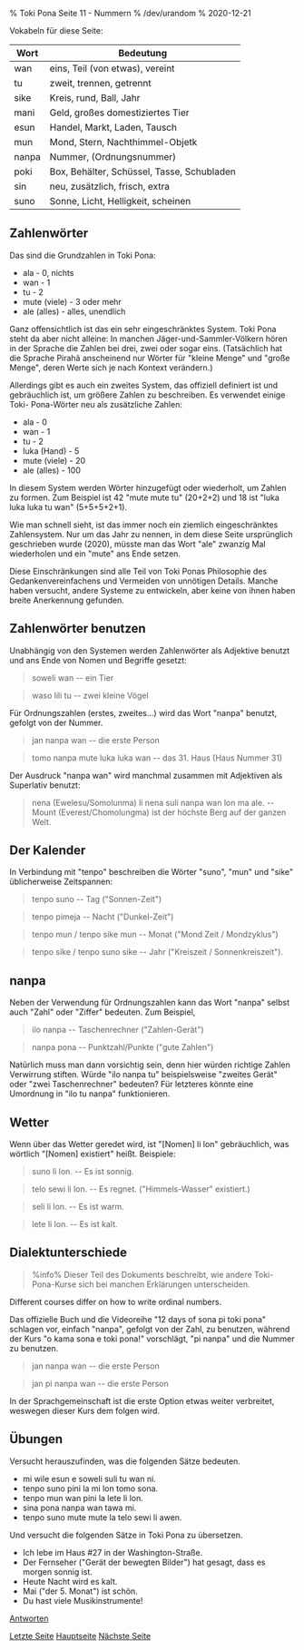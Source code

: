 % Toki Pona Seite 11 - Nummern
% /dev/urandom
% 2020-12-21

Vokabeln für diese Seite:

| Wort   | Bedeutung                                 |
|-------|--------------------------------------------|
| wan   | eins, Teil (von etwas), vereint            |
| tu    | zweit, trennen, getrennt                   |
| sike  | Kreis, rund, Ball, Jahr                    |
| mani  | Geld, großes domestiziertes Tier           |
| esun  | Handel, Markt, Laden, Tausch               |
| mun   | Mond, Stern, Nachthimmel-Objetk            |
| nanpa | Nummer, (Ordnungsnummer)                   |
| poki  | Box, Behälter, Schüssel, Tasse, Schubladen |
| sin   | neu, zusätzlich, frisch, extra             |
| suno  | Sonne, Licht, Helligkeit, scheinen         |

## Zahlenwörter

Das sind die Grundzahlen in Toki Pona:

* ala - 0, nichts
* wan - 1
* tu - 2
* mute (viele) - 3 oder mehr
* ale (alles) - alles, unendlich

Ganz offensichtlich ist das ein sehr eingeschränktes System. Toki Pona steht 
da aber nicht alleine: In manchen Jäger-und-Sammler-Völkern hören in der 
Sprache die Zahlen bei drei, zwei oder sogar eins. (Tatsächlich hat die 
Sprache Pirahã anscheinend nur Wörter für "kleine Menge" und "große Menge", 
deren Werte sich je nach Kontext verändern.)

Allerdings gibt es auch ein zweites System, das offiziell definiert ist und 
gebräuchlich ist, um größere Zahlen zu beschreiben. Es verwendet einige Toki-
Pona-Wörter neu als zusätzliche Zahlen:

* ala - 0
* wan - 1
* tu - 2
* luka (Hand) - 5
* mute (viele) - 20
* ale (alles) - 100

In diesem System werden Wörter hinzugefügt oder wiederholt, um Zahlen zu 
formen. Zum Beispiel ist 42 "mute mute tu" (20+2+2) und 18 ist "luka luka 
luka tu wan" (5+5+5+2+1).

Wie man schnell sieht, ist das immer noch ein ziemlich eingeschränktes 
Zahlensystem. Nur um das Jahr zu nennen, in dem diese Seite ursprünglich 
geschrieben wurde (2020), müsste man das Wort "ale" zwanzig Mal wiederholen 
und ein "mute" ans Ende setzen.

Diese Einschränkungen sind alle Teil von Toki Ponas Philosophie des 
Gedankenvereinfachens und Vermeiden von unnötigen Details. Manche haben 
versucht, andere Systeme zu entwickeln, aber keine von ihnen haben breite 
Anerkennung gefunden.

## Zahlenwörter benutzen

Unabhängig von den Systemen werden Zahlenwörter als Adjektive benutzt und ans 
Ende von Nomen und Begriffe gesetzt:

> soweli wan -- ein Tier

> waso lili tu -- zwei kleine Vögel

Für Ordnungszahlen (erstes, zweites...) wird das Wort "nanpa" benutzt, 
gefolgt von der Nummer.

> jan nanpa wan -- die erste Person

> tomo nanpa mute luka luka wan -- das 31. Haus (Haus Nummer 31)

Der Ausdruck "nanpa wan" wird manchmal zusammen mit Adjektiven als 
Superlativ benutzt:

> nena (Ewelesu/Somolunma) li nena suli nanpa wan lon ma ale. -- Mount
> (Everest/Chomolungma) ist der höchste Berg auf der ganzen Welt.

## Der Kalender

In Verbindung mit "tenpo" beschreiben die Wörter "suno", "mun" und "sike" 
üblicherweise Zeitspannen:

> tenpo suno -- Tag ("Sonnen-Zeit")

> tenpo pimeja -- Nacht ("Dunkel-Zeit")

> tenpo mun / tenpo sike mun -- Monat ("Mond Zeit / Mondzyklus")

> tenpo sike / tenpo suno sike -- Jahr ("Kreiszeit / Sonnenkreiszeit").

## nanpa

Neben der Verwendung für Ordnungszahlen kann das Wort "nanpa" selbst auch 
"Zahl" oder "Ziffer" bedeuten. Zum Beispiel,

> ilo nanpa -- Taschenrechner ("Zahlen-Gerät")

> nanpa pona -- Punktzahl/Punkte ("gute Zahlen")

Natürlich muss man dann vorsichtig sein, denn hier würden richtige Zahlen 
Verwirrung stiften. Würde "ilo nanpa tu" beispielsweise "zweites Gerät" oder
"zwei Taschenrechner" bedeuten? Für letzteres könnte eine Umordnung in "ilo tu 
nanpa" funktionieren.

## Wetter

Wenn über das Wetter geredet wird, ist "[Nomen] li lon" gebräuchlich, was 
wörtlich "[Nomen] existiert" heißt. Beispiele:

> suno li lon. -- Es ist sonnig.

> telo sewi li lon. -- Es regnet. ("Himmels-Wasser" existiert.)

> seli li lon. -- Es ist warm.

> lete li lon. -- Es ist kalt.

## Dialektunterschiede

> %info%
> Dieser Teil des Dokuments beschreibt, wie andere Toki-Pona-Kurse sich bei 
> manchen Erklärungen unterscheiden.

Different courses differ on how to write ordinal numbers.

Das offizielle Buch und die Videoreihe "12 days of sona pi toki pona" schlagen 
vor, einfach "nanpa", gefolgt von der Zahl, zu benutzen, während der Kurs 
"o kama sona e toki pona!" vorschlägt, "pi nanpa" und die Nummer zu benutzen.

> jan nanpa wan -- die erste Person

> jan pi nanpa wan -- die erste Person

In der Sprachgemeinschaft ist die erste Option etwas weiter verbreitet, 
weswegen dieser Kurs dem folgen wird.

## Übungen

Versucht herauszufinden, was die folgenden Sätze bedeuten.

* mi wile esun e soweli suli tu wan ni. 
* tenpo suno pini la mi lon tomo sona.
* tenpo mun wan pini la lete li lon.
* sina pona nanpa wan tawa mi.
* tenpo suno mute mute la telo sewi li awen.

Und versucht die folgenden Sätze in Toki Pona zu übersetzen.

* Ich lebe im Haus #27 in der Washington-Straße.
* Der Fernseher ("Gerät der bewegten Bilder") hat gesagt, dass es morgen sonnig ist.
* Heute Nacht wird es kalt.
* Mai ("der 5. Monat") ist schön.
* Du hast viele Musikinstrumente!

[Antworten](de_answers.html#p11)

[Letzte Seite](de_10.html) [Hauptseite](de_index.html) [Nächste Seite](de_12.html)
